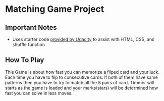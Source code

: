 # Matching Game Project
## Important Notes
* Uses starter code [provided by Udacity](https://github.com/udacity/fend-project-memory-game) to assist with HTML, CSS, and shuffle function

## How To Play
This Game is about how fast you can memorize a fliped card and your luck. Each time you have to flip to consecutive cards. If both of them have same patterns then you have to try to match all the 8 pairs of card. 
Timmer will starts as the game is loaded and your marks(stars) will be determined how fast you can solve in less moves.


